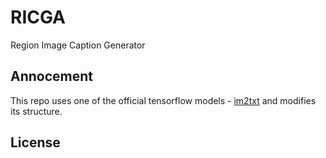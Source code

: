 # RICGA

Region Image Caption Generator

## Annocement

This repo uses one of the official tensorflow models - [im2txt](https://github.com/tensorflow/models/tree/master/im2txt)
and modifies its structure.

## License
